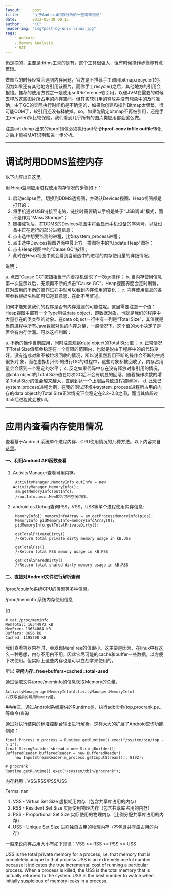 ```yaml
---
layout:     post
title:      "关于Android内存分析的一些零碎信息"
date:       2012-05-30 00:15
author:     "KC"
header-img: "img/post-bg-unix-linux.jpg"
tags:
    - Android
    - Memory Analysis
    - MAT
---
```


仍是摘的，主要是ddms工具的是有，这个工具很强大，但有时候操作步骤却有点繁琐。

做图片的时候经常会遇到内存问题，官方是不推荐手工调用bitmap.recycle()的。因为如果还有其他地方引用该图片，而你手工recycle()之后，其他地方的引用会报错。推荐的使用方式之一是使用softReference软引用，以便JVM在需要的时候去释放这些图片所占用的内存空间。但其实软引用的释放并没有想象中的及时准确，由于GC的实际执行时间仍是不确定的，如果你创建和操作Bitmap太频繁，很可能OOM了，软引用还没有释放掉。so，如果能确定bitmap不再被引用，还是手工recycle()掉比较保险。我们看到几乎所有的图片类应用都会这么做。

注意adt dump 出来的hprof镜像必须执行adt命令**hprof-conv infile outfile**转化之后才能被MAT识别和进一步分析。

---

# 调试时用DDMS监控内存

以下内容出自[这里](http://blog.csdn.net/feng88724/article/details/6460918)。

用 Heap监测应用进程使用内存情况的步骤如下：

1. 启动eclipse后，切换到DDMS透视图，并确认Devices视图、Heap视图都是打开的；
2. 将手机通过USB链接至电脑，链接时需要确认手机是处于“USB调试”模式，而不是作为“Mass Storage”；
3. 链接成功后，在DDMS的Devices视图中将会显示手机设备的序列号，以及设备中正在运行的部分进程信息；
4. 点击选中想要监测的进程，比如system_process进程；
5. 点击选中Devices视图界面中最上方一排图标中的“Update Heap”图标；
6. 点击Heap视图中的“Cause GC”按钮；
7. 此时在Heap视图中就会看到当前选中的进程的内存使用量的详细情况。

说明：

a. 点击“Cause GC”按钮相当于向虚拟机请求了一次gc操作；
b. 当内存使用信息第一次显示以后，无须再不断的点击“Cause GC”，Heap视图界面会定时刷新，在对应用的不断的操作过程中就可以看到内存使用的变化；
c. 内存使用信息的各项参数根据名称即可知道其意思，在此不再赘述。

  如何才能知道我们的程序是否有内存泄漏的可能性呢。这里需要注意一个值：Heap视图中部有一个Type叫做data object，即数据对象，也就是我们的程序中大量存在的类类型的对象。在data object一行中有一列是“Total Size”，其值就是当前进程中所有Java数据对象的内存总量，一般情况下，这个值的大小决定了是否会有内存泄漏。可以这样判断：
  
a. 不断的操作当前应用，同时注意观察data object的Total Size值；
b. 正常情况下Total Size值都会稳定在一个有限的范围内，也就是说由于程序中的的代码良好，没有造成对象不被垃圾回收的情况，所以说虽然我们不断的操作会不断的生成很多对 象，而在虚拟机不断的进行GC的过程中，这些对象都被回收了，内存占用量会会落到一个稳定的水平；
c. 反之如果代码中存在没有释放对象引用的情况，则data object的Total Size值在每次GC后不会有明显的回落，随着操作次数的增多Total Size的值会越来越大，直到到达一个上限后导致进程被kill掉。
d. 此处已system_process进程为例，在我的测试环境中system_process进程所占用的内存的data object的Total Size正常情况下会稳定在2.2~2.8之间，而当其值超过3.55后进程就会被kill。

---

# 应用内查看内存使用情况

查看基于Android 系统单个进程内存、CPU使用情况的几种方法。以下内容来自[这里](http://blog.csdn.net/kieven2008/article/details/6445421)。

#### 一、利用Android API函数查看

1. ActivityManager查看可用内存。

		ActivityManager.MemoryInfo outInfo = new ActivityManager.MemoryInfo(); 
		am.getMemoryInfo(outInfo); 
		//outInfo.availMem即为可用空闲内存。

2. android.os.Debug查询PSS，VSS，USS等单个进程使用内存信息:

		MemoryInfo[] memoryInfoArray = am.getProcessMemoryInfo(pids); 
		MemoryInfo pidMemoryInfo=memoryInfoArray[0];
		pidMemoryInfo.getTotalPrivateDirty();
		
		getTotalPrivateDirty()
		//Return total private dirty memory usage in kB.USS
		
		getTotalPss()
		//Return total PSS memory usage in kB.PSS
		
		getTotalSharedDirty()
		//Return total shared dirty memory usage in kB.RSS


#### 二、直接对Android文件进行解析查询
/proc/cpuinfo系统CPU的类型等多种信息。

/proc/meminfo 系统内存使用信息

如

	# cat /proc/meminfo
	MemTotal: 16344972 kB
	MemFree: 13634064 kB
	Buffers: 3656 kB
	Cached: 1195708 kB
	
我们查看机器内存时，会发现MemFree的值很小。这主要是因为，在linux中有这么一种思想，内存不用白不用，因此它尽可能的cache和buffer一些数据，以方便下次使用。但实际上这些内存也是可以立刻拿来使用的。

所以 **空闲内存=free+buffers+cached=total-used**

通过读取文件/proc/meminfo的信息获取Memory的总量。

	ActivityManager.getMemoryInfo(ActivityManager.MemoryInfo)
	//获取当前的可用Memory量。

 

####三、通过Android系统提供的Runtime类，执行adb命令(top,procrank,ps...等命令)查询

通过对执行结果的标准控制台输出进行解析。这样大大的扩展了Android查询功能.例如：

	final Process m_process = Runtime.getRuntime().exec("/system/bin/top -n 1");
	final StringBuilder sbread = new StringBuilder();
	BufferedReader bufferedReader = new BufferedReader(
	    new InputStreamReader(m_process.getInputStream()), 8192);

	# procrank	
	Runtime.getRuntime().exec("/system/xbin/procrank");
	
内存耗用：VSS/RSS/PSS/USS

Terms:
nan
1. VSS - Virtual Set Size 虚拟耗用内存（包含共享库占用的内存）
2. RSS - Resident Set Size 实际使用物理内存（包含共享库占用的内存）
3. PSS - Proportional Set Size 实际使用的物理内存（比例分配共享库占用的内存）
4. USS - Unique Set Size 进程独自占用的物理内存（不包含共享库占用的内存）

一般来说内存占用大小有如下规律：VSS >= RSS >= PSS >= USS

USS is the total private memory for a process, i.e. that memory that is completely unique to that process.USS is an extremely useful number because it indicates the true incremental cost of running a particular process. When a process is killed, the USS is the total memory that is actually returned to the system. USS is the best number to watch when initially suspicious of memory leaks in a process.